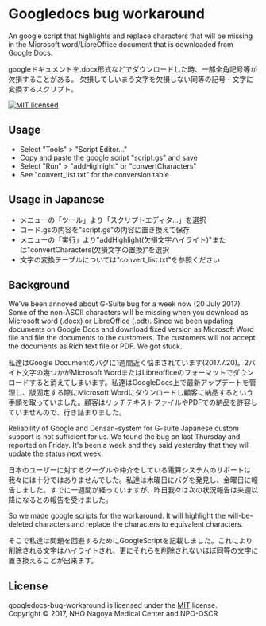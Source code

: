 Googledocs bug workaround
=====
An google script that highlights and replace characters that will be missing in the Microsoft word/LibreOffice document that is downloaded from Google Docs.

googleドキュメントを.docx形式などでダウンロードした時、一部全角記号等が欠損することがある。
欠損してしいまう文字を欠損しない同等の記号・文字に変換するスクリプト。

[![MIT licensed][shield-license]](#)

Usage
-----
- Select "Tools" > "Script Editor..."
- Copy and paste the google script "script.gs" and save
- Select "Run" > "addHighlight" or "convertCharacters"
- See "convert_list.txt" for the conversion table

## Usage in Japanese
- メニューの「ツール」より「スクリプトエディタ...」を選択
- コード.gsの内容を"script.gs"の内容に置き換えて保存
- メニューの「実行」より"addHighlight(欠損文字ハイライト)"または"convertCharacters(欠損文字の置換)"を選択
- 文字の変換テーブルについては"convert_list.txt"を参照ください

Background
-----
We've been annoyed about G-Suite bug for a week now (20 July 2017). Some of the non-ASCII characters will be missing when you download as Microsoft word (.docx) or LibreOffice (.odt). Since we been updating documents on Google Docs and download fixed version as Microsoft Word file and file the documents to the customers. The customers will not accept the documents as Rich text file or PDF. We got stuck.

私達はGoogle Documentのバグに1週間近く悩まされています(2017.7.20)。2バイト文字の幾つかがMicrosoft WordまたはLibreofficeのフォーマットでダウンロードすると消えてしまいます。私達はGoogleDocs上で最新アップデートを管理し、版固定する際にMicrosoft Wordにダウンロードし顧客に納品するという手順を取っていました。顧客はリッチテキストファイルやPDFでの納品を許容していませんので、行き詰まりました。

Reliability of Google and Densan-system for G-suite Japanese custom support is not sufficient for us. We found the bug on last Thursday and reported on Friday. It's been a week and they said yesterday that they will update the status next week.

日本のユーザーに対するグーグルや仲介をしている電算システムのサポートは我々には十分ではありませんでした。私達は木曜日にバグを発見し、金曜日に報告しました。すでに一週間が経っていますが、昨日我々は次の状況報告は来週以降になるとの報告を受けました。

So we made google scripts for the workaround. It will highlight the will-be-deleted characters and replace the characters to equivalent characters.

そこで私達は問題を回避するためにGoogleScriptを記載しました。これにより削除される文字はハイライトされ、更にそれらを削除されないほぼ同等の文字に置き換えることが出来ます。

License
-------
googledocs-bug-workaround is licensed under the [MIT](#) license.  
Copyright &copy; 2017, NHO Nagoya Medical Center and NPO-OSCR

[shield-license]: https://img.shields.io/badge/license-MIT-blue.svg
